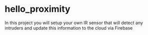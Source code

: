 # hello_proximity
In this project you will setup your own IR sensor that will detect any intruders and update this information to the cloud via Firebase 

